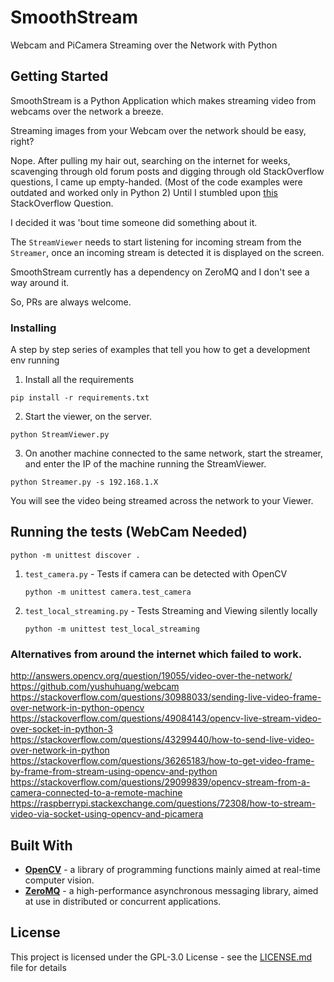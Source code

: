 # SmoothStream

Webcam and PiCamera Streaming over the Network with Python

## Getting Started

SmoothStream is a Python Application which makes streaming video from webcams over the network a breeze.

Streaming images from your Webcam over the network should be easy, right?

Nope. After pulling my hair out, searching on the internet for weeks, scavenging through old forum posts and digging through old StackOverflow questions, I came up empty-handed. (Most of the code examples were outdated and worked only in Python 2)
Until I stumbled upon [this](https://stackoverflow.com/questions/43817161/how-to-send-opencv-video-footage-over-zeromq-sockets) StackOverflow Question.

I decided it was 'bout time someone did something about it.

The `StreamViewer` needs to start listening for incoming stream from the `Streamer`, once an incoming stream is detected it is displayed on the screen.

SmoothStream currently has a dependency on ZeroMQ and I don't see a way around it.

So, PRs are always welcome.

### Installing

A step by step series of examples that tell you how to get a development env running

1. Install all the requirements

```
pip install -r requirements.txt
```

2. Start the viewer, on the server.

```
python StreamViewer.py
```

3. On another machine connected to the same network, start the streamer, and enter the IP of the machine running the StreamViewer.

```
python Streamer.py -s 192.168.1.X
```

You will see the video being streamed across the network to your Viewer.

## Running the tests (WebCam Needed)

```
python -m unittest discover .
```

1. `test_camera.py` - Tests if camera can be detected with OpenCV

   `python -m unittest camera.test_camera`

2. `test_local_streaming.py` - Tests Streaming and Viewing silently locally

   `python -m unittest test_local_streaming`

### Alternatives from around the internet which failed to work.

http://answers.opencv.org/question/19055/video-over-the-network/
https://github.com/yushuhuang/webcam
https://stackoverflow.com/questions/30988033/sending-live-video-frame-over-network-in-python-opencv
https://stackoverflow.com/questions/49084143/opencv-live-stream-video-over-socket-in-python-3
https://stackoverflow.com/questions/43299440/how-to-send-live-video-over-network-in-python
https://stackoverflow.com/questions/36265183/how-to-get-video-frame-by-frame-from-stream-using-opencv-and-python
https://stackoverflow.com/questions/29099839/opencv-stream-from-a-camera-connected-to-a-remote-machine
https://raspberrypi.stackexchange.com/questions/72308/how-to-stream-video-via-socket-using-opencv-and-picamera

## Built With

- **[OpenCV](http://opencv-python-tutroals.readthedocs.io/en/latest/py_tutorials/py_setup/py_intro/py_intro.html)** - a library of programming functions mainly aimed at real-time computer vision.
- **[ZeroMQ](http://zeromq.org/bindings:python)** - a high-performance asynchronous messaging library, aimed at use in distributed or concurrent applications.

## License

This project is licensed under the GPL-3.0 License - see the [LICENSE.md](LICENSE.md) file for details
